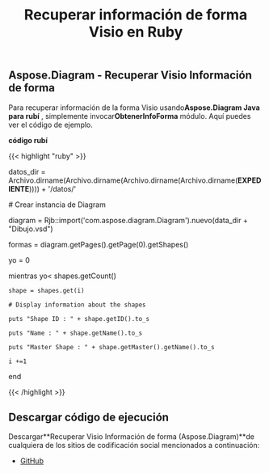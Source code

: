 ﻿---
title: Recuperar información de forma Visio en Ruby
type: docs
weight: 70
url: /es/java/retrieve-visio-shape-information-in-ruby/
---
## **Aspose.Diagram - Recuperar Visio Información de forma**
 Para recuperar información de la forma Visio usando**Aspose.Diagram Java para rubí** , simplemente invocar**ObtenerInfoForma** módulo. Aquí puedes ver el código de ejemplo.

**código rubí**

{{< highlight "ruby" >}}

 datos_dir = Archivo.dirname(Archivo.dirname(Archivo.dirname(Archivo.dirname(__EXPEDIENTE__)))) + '/datos/'

\# Crear instancia de Diagram

diagram = Rjb::import('com.aspose.diagram.Diagram').nuevo(data_dir + "Dibujo.vsd")

formas = diagram.getPages().getPage(0).getShapes()

yo = 0

 mientras yo< shapes.getCount()

    shape = shapes.get(i)

    # Display information about the shapes

    puts "Shape ID : " + shape.getID().to_s

    puts "Name : " + shape.getName().to_s

    puts "Master Shape : " + shape.getMaster().getName().to_s

    i +=1

end

{{< /highlight >}}
## **Descargar código de ejecución**
 Descargar**Recuperar Visio Información de forma (Aspose.Diagram)**de cualquiera de los sitios de codificación social mencionados a continuación:

- [GitHub](https://github.com/asposediagram/Aspose.Diagram-for-Java/blob/master/Plugins/Aspose_Diagram_Java_for_Ruby/lib/asposediagramjava/Shapes/getshapeinfo.rb)
